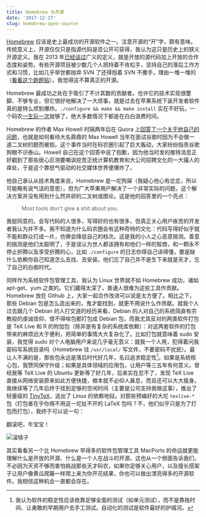 ```yaml
---
title: Homebrew 与开源
date: '2017-12-27'
slug: homebrew-open-source
---
```


[Homebrew](https://brew.sh) 应该是史上最成功的开源软件之一。注意开源的“开”字，颇有意味。传统意义上，开源仅仅只是指源代码是否公开可获得，我认为这只是历史上的狭义开源定义。我在 2013 年[已经谈过](/cn/2013/11/open-source-again/)广义的定义，就是开放的源代码加上开放的合作态度和姿势。有些开源项目被少数几个人把持着不肯松手，坚持自己的落后工作方式和习惯，比如几乎举世都抛弃 SVN 了还得抱着 SVN 不撒手，理由一堆一堆的（[看看这个跑题贴](https://stat.ethz.ch/pipermail/r-devel/2017-December/075268.html)）。我觉得这不算真正的开源。

Homebrew 最成功之处在于吸引了不计其数的贡献者。也许它的技术实现很蹩脚、不够专业，但它很好地解决了一大烦事，就是过去在苹果系统下装开发者软件真的是特么烦到爆炸。`./configure && make && make install` 实在不好玩，一个码农[一生玩一次](/cn/2009/12/cos-in-2010/)就够了，绝大多数情况下都是在白白浪费时间。

Homebrew 的作者 Max Howell 时隔两年后在 Quora 上[回答了一个关于他自己的问题](https://www.quora.com/Whats-the-logic-behind-Google-rejecting-Max-Howell-the-author-of-Homebrew-for-not-being-able-to-invert-a-binary-tree/answer/Max-Howell)，也就是如何看待大名鼎鼎的 Max Howell 当年在面试谷歌时因为不会做一道二叉树的题而被拒。这个事件当时在码农圈引起了巨大轰动，大家纷纷指责谷歌狗眼不识泰山。Howell 自己在这个回答中说了抱歉，因为他当时发的推特消息正好戳到了那些居心叵测要嘲讽挖苦正统计算机教育和大公司招聘文化的一大撮人的痒处，于是这个靠怒气驱动的社交媒体世界便爆炸了。

他自己承认从技术角度来说，Homebrew 是一坨狗屎（我疑心他心有忿忿，所以可能略有说气话的意思），但为广大苹果用户解决了一个非常实际的问题，这个解决方案并没有用到什么然并卵的二叉树或图论。这是他的回答里的一个亮点：

> Most tools don't give a shit about you.

我挺同意的。会写代码的人很多，写得好的也有很多，但真正关心用户疾苦的开发者我认为并不多。我不知道为什么码农圈会有这种奇特的文化：代码写得好似乎就不能和群众打成一片，仿佛会降低自己的档次。这是我的小人之心恶意揣测。善意的揣测是他们太聪明了，于是误认为世人都该拥有和他们一样的智商，和一颗永不停止折腾以及享受折腾的心，比如 `./configure` 的日志你得自己读得懂，要是缺什么依赖你自己知道怎么去找、去安装。他们忘了自己并不是生下来就是天才，忘了自己的白痴时代。

同样作为系统软件包管理工具，我认为 Linux 世界就不如 Homebrew 成功，诸如 apt-get、yum 之类的。它们藏得太深了，普通人很难为这些工具作贡献。 Homebrew 放在 Github 上，大家一起合作改进可以说是太方便了。相比之下，那些 Debian 包是怎么造出来的，鬼才能找到，就更不用说什么作贡献。就我个人过去跟几个 Debian 的人打交道的经历来看，Debian 的人对自己的系统简直有宗教般的虔诚信仰，恨不得啥包都打包成 Debian 包，而我尤其反对的两类软件打包是 TeX Live 和 R 的附加包（除非是有复杂的系统库依赖）：对这两套软件的打包带来的麻烦远大于便利，把简单的事情大大复杂化了。比如打包就意味着 sudo 安装，我觉得 sudo 对个人电脑用户来说几乎毫无意义：就我一个人用，犯得着问我密码写系统目录吗（Homebrew 往 `/usr/local/` 写文件，不要密码不扰民）。最让人不满的是，那些包永远是落后时代好几年，名曰追求稳定性[^1]。如果是系统核心包，我赞同保守升级；如果是具体领域的应用包，让用户等三五年有何意义。曾经我等 TeX Live 的 Ubuntu 更新等了好几年，后来实在忍不了，发现 TeX Live 直接从网络安装原来如此方便快捷，根本就不必仰人鼻息，而且还可以大大瘦身。我继续等了几年后终于找到足够的空闲时间（主要是公司支持我做这事），推出了轻量级的 [TinyTeX](/tinytex/)，逃出了 Linux 的依赖地狱。对那些预编好的大坨 `texlive-*` 包（打包者在乎你用不用这一坨扯不开的 LaTeX 包吗？不，他们似乎只是为了打包而打包），我终于可以说一句：

翻滚吧，牛宝宝！

![滚犊子](https://slides.yihui.org/gif/roll-away.gif)

其实看看另一个比 Homebrew 早得多的软件包管理工具 MacPorts 的命运就更能理解什么是开放的开源、什么是一个人在战斗的开源。这也从一个侧面告诉我们，不必因为天资不够而害怕挑战那些天才码农，如果你足够关心用户，以及擅长搭架子让用户像黄瓜爬藤一样爬上来为你开花结果，你也可以做出漂亮得多的开源软件。我相信这种机会一直都会存在。

[^1]: 我认为软件的稳定性应该依靠足够全面的测试（如单元测试），而不是靠拖时间、让勇敢的早期用户去手工测试。自动化的测试是软件最好的护城河。
